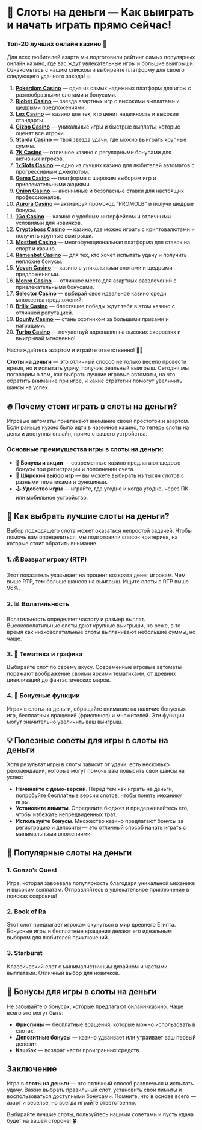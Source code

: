 # 🎰 Слоты на деньги — Как выиграть и начать играть прямо сейчас!
### Топ-20 лучших онлайн казино 🎰

Для всех любителей азарта мы подготовили рейтинг самых популярных онлайн казино, где вас ждут увлекательные игры и большие выигрыши. Ознакомьтесь с нашим списком и выбирайте платформу для своего следующего удачного захода! 💥

1. **[Pokerdom Casino](https://brandplay.link/Bxg7SC7H)** — одна из самых надежных платформ для игры с разнообразными слотами и бонусами.
2. **[Riobet Casino](https://brandplay.link/dtx89f2L)** — звезда азартных игр с высокими выплатами и щедрыми предложениями.
3. **[Lex Casino](https://brandplay.link/2HFTmBc8)** — казино для тех, кто ценит надежность и высокие стандарты.
4. **[Gizbo Casino](https://gizbo-tea02.com/c8e962e89)** — уникальные игры и быстрые выплаты, которые оценят все игроки.
5. **[Starda Casino](https://brandplay.link/cpFQbWKn)** — твоя звезда удачи, где можно выиграть крупные суммы.
6. **[7K Casino](https://brandplay.link/dd46bNgD)** — отличное казино с регулярными бонусами для активных игроков.
7. **[1xSlots Casino](https://brandplay.link/R4xfxqdm)** — одно из лучших казино для любителей автоматов с прогрессивным джекпотом.
8. **[Gama Casino](https://brandplay.link/zrZpLFTP)** — платформа с широким выбором игр и привлекательными акциями.
9. **[Onion Casino](https://obclk001-2d.top/click?offer_id=986&partner_id=10542&landing_id=1798&utm_medium=affiliate&sub_1=oncasino3)** — анонимные и безопасные ставки для настоящих профессионалов.
10. **[Aurora Casino](https://10trafic-stat2.com/click/668546566bcc6313411604c7/6766/15114/subaccount?promocode=PROMOLB)** — активируй промокод "PROMOLB" и получи щедрые бонусы.
11. **[1Go Casino](https://1go-ircp01.com/ce015f410)** — казино с удобным интерфейсом и отличными условиями для новичков.
12. **[Cryptoboss Casino](https://cryptobossc.online/d847bcfa9)** — казино, где можно играть с криптовалютами и получить крупные выигрыши.
13. **[Mostbet Casino](https://ktbtis024ifqfn0mst.com/beQs)** — многофункциональная платформа для ставок на спорт и казино.
14. **[Ramenbet Casino](https://get.saltyram.com/ru/registration?apkpop=0&partner=p24970p3296034p5526)** — для тех, кто хочет испытать удачу и получить неплохие бонусы.
15. **[Vovan Casino](https://vovan.site/d2375cf9b)** — казино с уникальными слотами и щедрыми предложениями.
16. **[Monro Casino](https://mnr-ircp01.com/c3ce72a2c)** — отличное место для азартных развлечений с привлекательными бонусами.
17. **[Selector Casino](https://gosel.pl/SELVK)** — выбирай свое идеальное казино среди множества предложений.
18. **[Brillx Casino](https://brillx.pub/BRIVK)** — блестящие победы ждут тебя в этом казино с отличной репутацией.
19. **[Bounty Casino](https://bounty-casino.de/BOVK)** — стань охотником за большими призами и наградами.
20. **[Turbo Casino](https://turbo-casino.pro/TURVK)** — почувствуй адреналин на высоких скоростях и выигрывай мгновенно!

Наслаждайтесь азартом и играйте ответственно! 🎲🍀

**Слоты на деньги** — это отличный способ не только весело провести время, но и испытать удачу, получив реальный выигрыш. Сегодня мы поговорим о том, как выбрать лучшие игровые автоматы, на что обратить внимание при игре, и какие стратегии помогут увеличить шансы на успех.

## 🔥 Почему стоит играть в слоты на деньги?

Игровые автоматы привлекают внимание своей простотой и азартом. Если раньше нужно было идти в наземное казино, то теперь слоты на деньги доступны онлайн, прямо с вашего устройства.

### Основные преимущества игры в слоты на деньги:
- 🎁 **Бонусы и акции** — современные казино предлагают щедрые бонусы при регистрации и пополнении счета.
- 🔄 **Широкий выбор игр** — вы можете выбирать из тысяч слотов с разными тематиками и функциями.
- 🕹️ **Удобство игры** — играйте, где угодно и когда угодно, через ПК или мобильное устройство.

## 🎯 Как выбрать лучшие слоты на деньги?

Выбор подходящего слота может оказаться непростой задачей. Чтобы помочь вам определиться, мы подготовили список критериев, на которые стоит обратить внимание.

### 1. 💰 Возврат игроку (RTP)
Этот показатель указывает на процент возврата денег игрокам. Чем выше RTP, тем больше шансов на выигрыш. Ищите слоты с RTP выше 96%.

### 2. 📊 Волатильность
Волатильность определяет частоту и размер выплат. Высоковолатильные слоты дают крупные выигрыши, но реже, в то время как низковолатильные слоты выплачивают небольшие суммы, но чаще.

### 3. 🎨 Тематика и графика
Выбирайте слот по своему вкусу. Современные игровые автоматы поражают воображение своими яркими тематиками, от древних цивилизаций до фантастических миров.

### 4. 🔄 Бонусные функции
Играя в слоты на деньги, обращайте внимание на наличие бонусных игр, бесплатных вращений (фриспинов) и множителей. Эти функции могут значительно увеличить ваш выигрыш.

## 💡 Полезные советы для игры в слоты на деньги

Хотя результат игры в слоты зависит от удачи, есть несколько рекомендаций, которые могут помочь вам повысить свои шансы на успех:

- **Начинайте с демо-версий**. Перед тем как играть на деньги, попробуйте бесплатные версии слотов, чтобы понять механику игры.
- **Установите лимиты**. Определите бюджет и придерживайтесь его, чтобы избежать непредвиденных трат.
- **Используйте бонусы**. Множество казино предлагают бонусы за регистрацию и депозиты — это отличный способ начать играть с минимальными вложениями.

## 🎰 Популярные слоты на деньги

### 1. **Gonzo's Quest**
Игра, которая завоевала популярность благодаря уникальной механике и высоким выплатам. Отправляйтесь в увлекательное приключение в поисках сокровищ!

### 2. **Book of Ra**
Этот слот предлагает игрокам окунуться в мир древнего Египта. Бонусные игры и бесплатные вращения делают его идеальным выбором для любителей приключений.

### 3. **Starburst**
Классический слот с минималистичным дизайном и частыми выплатами. Отличный выбор для новичков.

## 🎁 Бонусы для игры в слоты на деньги

Не забывайте о бонусах, которые предлагают онлайн-казино. Чаще всего это могут быть:

- **Фриспины** — бесплатные вращения, которые можно использовать в слотах.
- **Депозитные бонусы** — казино удваивает или утраивает ваш первый депозит.
- **Кэшбэк** — возврат части проигранных средств.

## Заключение

Игра в **слоты на деньги** — это отличный способ развлечься и испытать удачу. Важно выбрать правильный слот, установить свои лимиты и воспользоваться доступными бонусами. Помните, что в основе всего — азарт и веселье, но всегда играйте ответственно.

Выбирайте лучшие слоты, пользуйтесь нашими советами и пусть удача будет на вашей стороне! 🍀
